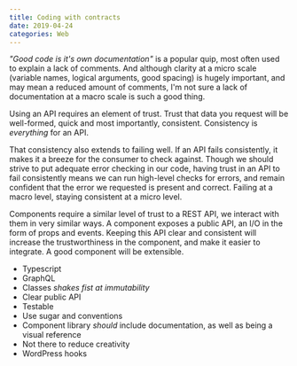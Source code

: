 ```yaml
---
title: Coding with contracts
date: 2019-04-24
categories: Web
---
```


_"Good code is it's own documentation"_ is a popular quip, most often used to explain a lack of comments. And although clarity at a micro scale (variable names, logical arguments, good spacing) is hugely important, and may mean a reduced amount of comments, I'm not sure a lack of documentation at a macro scale is such a good thing.

Using an API requires an element of trust. Trust that data you request will be well-formed, quick and most importantly, consistent. Consistency is _everything_ for an API.

That consistency also extends to failing well. If an API fails consistently, it makes it a breeze for the consumer to check against. Though we should strive to put adequate error checking in our code, having trust in an API to fail consistently means we can run high-level checks for errors, and remain confident that the error we requested is present and correct. Failing at a macro level, staying consistent at a micro level.

Components require a similar level of trust to a REST API, we interact with them in very similar ways. A component exposes a public API, an I/O in the form of props and events. Keeping this API clear and consistent will increase the trustworthiness in the component, and make it easier to integrate. A good component will be extensible.

- Typescript
- GraphQL
- Classes _shakes fist at immutability_
- Clear public API
- Testable
- Use sugar and conventions
- Component library _should_ include documentation, as well as being a visual reference
- Not there to reduce creativity
- WordPress hooks
